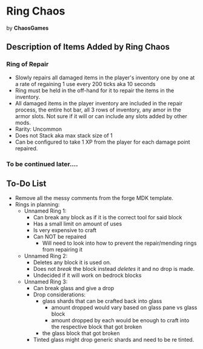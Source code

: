 # Ring Chaos
by <b>ChaosGames</b>
## Description of Items Added by Ring Chaos
### Ring of Repair
- Slowly repairs all damaged items in the player's inventory one by one at a rate of  regaining 1 use every 200 ticks aka 10 seconds
- Ring must be held in the off-hand for it to repair the items in the inventory.
- All damaged items in the player inventory are included in the repair process, the entire hot bar, all 3 rows of inventory, any amor in the armor slots. Not sure if it will or can include any slots added by other mods.
- Rarity: Uncommon
- Does not Stack aka max stack size of 1
- Can be configured to take 1 XP from the player for each damage point repaired.

### To be continued later....

## To-Do List
- Remove all the messy comments from the forge MDK template.
- Rings in planning:
    - Unnamed Ring 1:
        - Can break any block as if it is the correct tool for said block
        - Has a small limit on amount of uses
        - Is very expensive to craft
        - Can NOT be repaired
            - Will need to look into how to prevent the repair/mending rings from repairing it
    - Unnamed Ring 2:
        - Deletes any block it is used on.
        - Does not *break* the block instead *deletes* it and no drop is made.
        - Undecided if it will work on bedrock blocks
    - Unnamed Ring 3:
        - Can break glass and give a drop
        - Drop considerations:
            - glass shards that can be crafted back into glass
                - amount dropped would vary based on glass pane vs glass block
                - amount dropped by each would be enough to craft into the respective block that got broken
            - the glass block that got broken
        - Tinted glass might drop generic shards and need to be re tinted. 